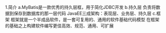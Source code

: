 1.简介
    a.MyBatis是一款优秀的持久层框，用于简化JDBC开发
    b.持久层
        负责将数据到保存到数据库的那一层代码
        JavaEE三成架构：表现层、业务层、持久层
    c.框架
        框架就是一个半成品软件，是一套可复用的、通用的软件基础代码模型
        在框架的基础之上构建软件编写更佳高效、规范、通用、可扩展